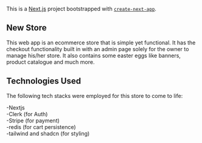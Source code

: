 This is a [Next.js](https://nextjs.org) project bootstrapped with [`create-next-app`](https://nextjs.org/docs/app/api-reference/cli/create-next-app).

## New Store

This web app is an ecommerce store that is simple yet functional. It has the checkout functionality built in with an admin page solely for the owner to manage his/her store.
It also contains some easter eggs like banners, product catalogue and much more.

## Technologies Used

The following tech stacks were employed for this store to come to life:

-Nextjs<br/>
-Clerk (for Auth)<br/>
-Stripe (for payment)<br/>
-redis (for cart persistence)<br/>
-tailwind and shadcn (for styling)
